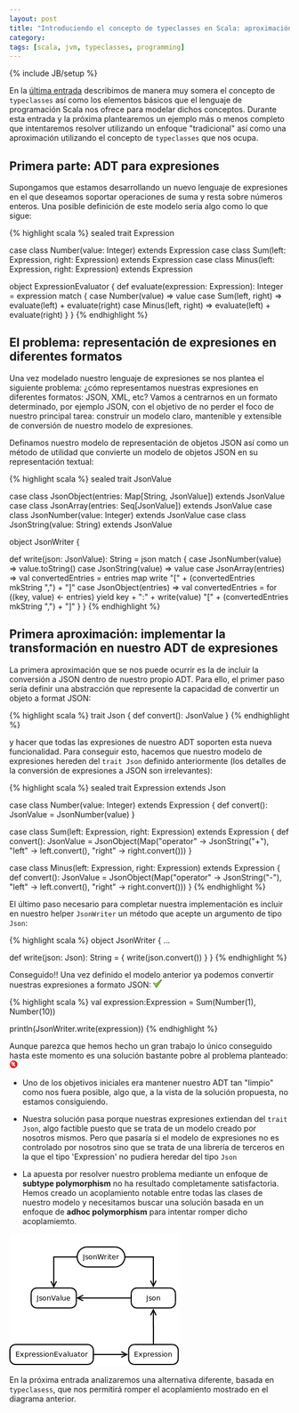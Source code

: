 ```yaml
---
layout: post
title: "Introduciendo el concepto de typeclasses en Scala: aproximación tradicional"
category: 
tags: [scala, jvm, typeclasses, programming]
---
```

{% include JB/setup %}

En la [última entrada](http://migue.github.io/2013/08/04/introduciendo-el-concepto-de-typeclasses-en-scala-i/) describimos de manera muy somera el concepto de `typeclasses` así como los elementos básicos que el lenguaje de programación Scala nos ofrece para modelar dichos conceptos. Durante esta entrada y la próxima plantearemos un ejemplo más o menos completo que intentaremos resolver utilizando un enfoque "tradicional" así como una aproximación utilizando el concepto de `typeclasses` que nos ocupa.

Primera parte: ADT para expresiones
---------------------------------

Supongamos que estamos desarrollando un nuevo lenguaje de expresiones en el que deseamos soportar operaciones de suma y resta sobre números enteros. Una posible definición de este modelo sería algo como lo que sigue:

{% highlight scala %}
sealed trait Expression

case class Number(value: Integer) extends Expression
case class Sum(left: Expression, right: Expression) extends Expression
case class Minus(left: Expression, right: Expression) extends Expression

object ExpressionEvaluator {
  def evaluate(expression: Expression): Integer = expression match {
    case Number(value) => value
    case Sum(left, right) => evaluate(left) + evaluate(right)
    case Minus(left, right) => evaluate(left) + evaluate(right)
  }
}
{% endhighlight %}

El problema: representación de expresiones en diferentes formatos
-----------------------------------------------------------------

Una vez modelado nuestro lenguaje de expresiones se nos plantea el siguiente problema: ¿cómo representamos nuestras expresiones en diferentes formatos: JSON, XML, etc? Vamos a centrarnos en un formato determinado, por ejemplo JSON, con el objetivo de no perder el foco de nuestro principal tarea: construir un modelo claro, mantenible y extensible de conversión de nuestro modelo de expresiones.

Definamos nuestro modelo de representación de objetos JSON así como un método de utilidad que convierte un modelo de objetos JSON en su representación textual:

{% highlight scala %}
sealed trait JsonValue

case class JsonObject(entries: Map[String, JsonValue]) extends JsonValue
case class JsonArray(entries: Seq[JsonValue]) extends JsonValue
case class JsonNumber(value: Integer) extends JsonValue
case class JsonString(value: String) extends JsonValue

object JsonWriter {

  def write(json: JsonValue): String = json match {
    case JsonNumber(value) => value.toString()
    case JsonString(value) => value
    case JsonArray(entries) =>
      val convertedEntries = entries map write
      "[" + (convertedEntries mkString ",") + "]"
    case JsonObject(entries) =>
      val convertedEntries = for ((key, value) <- entries) yield key + ":" + write(value)
      "[" + (convertedEntries mkString ",") + "]"
  }
}
{% endhighlight %}

Primera aproximación: implementar la transformación en nuestro ADT de expresiones
---------------------------------------------------------------------------------

La primera aproximación que se nos puede ocurrir es la de incluir la conversión a JSON dentro de nuestro propio ADT. Para ello, el primer paso sería definir una abstracción que represente la capacidad de convertir un objeto a format JSON:

{% highlight scala %}
trait Json {
  def convert(): JsonValue
}
{% endhighlight %}

y hacer que todas las expresiones de nuestro ADT soporten esta nueva funcionalidad. Para conseguir esto, hacemos que nuestro modelo de expresiones hereden del `trait Json` definido anteriormente (los detalles de la conversión de expresiones a JSON son irrelevantes):

{% highlight scala %}
sealed trait Expression extends Json

case class Number(value: Integer) extends Expression {
  def convert(): JsonValue = JsonNumber(value)
}

case class Sum(left: Expression, right: Expression) extends Expression {
  def convert(): JsonValue = JsonObject(Map("operator" -> JsonString("+"), "left" -> left.convert(), "right" -> right.convert()))
}

case class Minus(left: Expression, right: Expression) extends Expression {
  def convert(): JsonValue = JsonObject(Map("operator" -> JsonString("-"), "left" -> left.convert(), "right" -> right.convert()))
}
{% endhighlight %}

El último paso necesario para completar nuestra implementación es incluir en nuestro helper `JsonWriter` un método que acepte un argumento de tipo `Json`:

{% highlight scala %}
object JsonWriter {
  ...

  def write(json: Json): String = {
    write(json.convert())
  }
}
{% endhighlight %}

Conseguido!! Una vez definido el modelo anterior ya podemos convertir nuestras expresiones a formato JSON: <img height='15' src='/images/icon-ok.png' width='15' alt="Conseguido">

{% highlight scala %}
val expression:Expression = Sum(Number(1), Number(10))

println(JsonWriter.write(expression))
{% endhighlight %}

Aunque parezca que hemos hecho un gran trabajo lo único conseguido hasta este momento es una solución bastante pobre al problema planteado: <img height='15' src='/images/icon-bad.png' width='15' alt="Conseguido">

* Uno de los objetivos iniciales era mantener nuestro ADT tan "limpio" como nos fuera posible, algo que, a la vista de la solución propuesta, no estamos consiguiendo.

* Nuestra solución pasa porque nuestras expresiones extiendan del `trait Json`, algo factible puesto que se trata de un modelo creado por nosotros mismos. Pero que pasaría si el modelo de expresiones no es controlado por nosotros sino que se trata de una librería de terceros en la que el tipo 'Expression' no pudiera heredar del tipo `Json`

* La apuesta por resolver nuestro problema mediante un enfoque de __subtype polymorphism__ no ha resultado completamente satisfactoria. Hemos creado un acoplamiento notable entre todas las clases de nuestro modelo y necesitamos buscar una solución basada en un enfoque de __adhoc polymorphism__ para intentar romper dicho acoplamiemto.

<img src='/images/TypeClassesBlogPost-TraditionalApproachModel.png' alt="Diagrama representativo del modelo de clases construido en esta entrada"/>


En la próxima entrada analizaremos una alternativa diferente, basada en `typeclasess`, que nos permitirá romper el acoplamiento mostrado en el diagrama anterior.
